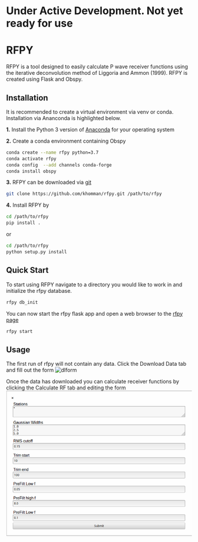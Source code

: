 # Under Active Development. Not yet ready for use
# RFPY
RFPY is a tool designed to easily calculate P wave receiver functions using the
iterative deconvolution method of Liggoria and Ammon (1999).  RFPY is created 
using Flask and Obspy.

## Installation
It is recommended to create a virtual environment via venv or conda. Installation
via Ananconda is highlighted below.

**1.** Install the Python 3 version of [Anaconda](https://www.anaconda.com/distribution/) for your operating system

**2.** Create a conda environment containing Obspy
```bash
conda create --name rfpy python=3.7
conda activate rfpy
conda config  --add channels conda-forge
conda install obspy
```
**3.** RFPY can be downloaded via [git](https://git-scm.com/book/en/v2/Getting-Started-Installing-Git)
```bash
git clone https://github.com/khomman/rfpy.git /path/to/rfpy
```
**4.** Install RFPY by
```bash
cd /path/to/rfpy
pip install .
```
or
```bash
cd /path/to/rfpy
python setup.py install
```

## Quick Start
To start using RFPY navigate to a directory you would like to work in and initialize the 
rfpy database.
```bash
rfpy db_init
```
You can now start the rfpy flask app and open a web browser to the [rfpy page](http://127.0.0.1:5000)
```bash
rfpy start
```

## Usage
The first run of rfpy will not contain any data.  Click the Download Data tab
and fill out the form
![dlform](img/DownloadData.png)

Once the data has downloaded you can calculate receiver functions by clicking the Calculate RF tab and
editing the form
![rfform](img/CalcRFForm.png)

